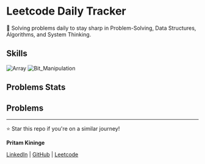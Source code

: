 # Leetcode Daily Tracker

🚀 Solving problems daily to stay sharp in Problem-Solving, Data Structures, Algorithms, and System Thinking.



## Skills 

![Array](https://img.shields.io/badge/Array-gray)
![Bit_Manipulation](https://img.shields.io/badge/Bit_Manipulation-gray)



## Problems Stats



## Problems 

---

⭐ Star this repo if you're on a similar journey!

**Pritam Kininge**

[LinkedIn](https://linkedin.com/in/pritam-kininge)  |  [GitHub](https://github.com/kininge)  |  [Leetcode](https://leetcode.com/u/kininge007/)
